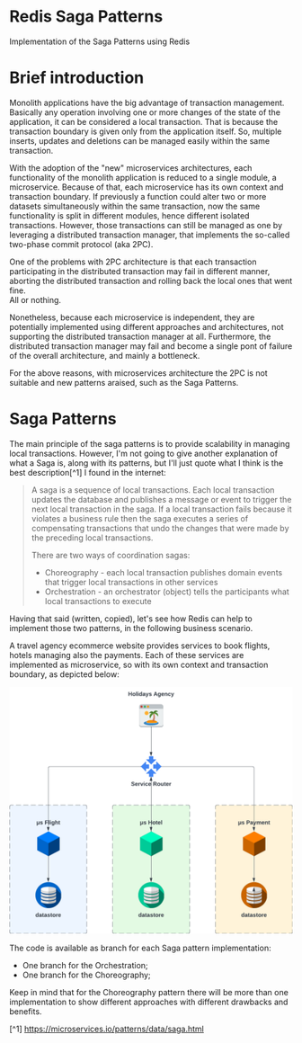 # Redis Saga Patterns
Implementation of the Saga Patterns using Redis

# Brief introduction
Monolith applications have the big advantage of transaction management.
Basically any operation involving one or more changes of the state of the application, it can be considered a local transaction.
That is because the transaction boundary is given only from the application itself.
So, multiple inserts, updates and deletions can be managed easily within the same transaction.

With the adoption of the "new" microservices architectures, each functionality of the monolith application is reduced to a single module, a microservice.
Because of that, each microservice has its own context and transaction boundary.
If previously a function could alter two or more datasets simultaneously within the same transaction, 
now the same functionality is split in different modules, hence different isolated transactions.
However, those transactions can still be managed as one by leveraging a distributed transaction manager, that implements the so-called two-phase commit protocol (aka 2PC).

One of the problems with 2PC architecture is that each transaction participating in the distributed transaction may fail in different manner, aborting the distributed transaction and rolling back the local ones that went fine.
<br>All or nothing.

Nonetheless, because each microservice is independent, they are potentially implemented using different approaches and architectures, not supporting the distributed transaction manager at all.
Furthermore, the distributed transaction manager may fail and become a single pont of failure of the overall architecture, and mainly a bottleneck.

For the above reasons, with microservices architecture the 2PC is not suitable and new patterns araised, such as the Saga Patterns.

# Saga Patterns
The main principle of the saga patterns is to provide scalability in managing local transactions.
However, I'm not going to give another explanation of what a Saga is, along with its patterns, but I'll just quote what I think is the best description[^1] I found in the internet:

> A saga is a sequence of local transactions. Each local transaction updates the database and publishes a message or event to trigger the next local transaction in the saga. If a local transaction fails because it violates a business rule then the saga executes a series of compensating transactions that undo the changes that were made by the preceding local transactions.
> 
> There are two ways of coordination sagas:
> - Choreography - each local transaction publishes domain events that trigger local transactions in other services
> - Orchestration - an orchestrator (object) tells the participants what local transactions to execute


Having that said (written, copied), let's see how Redis can help to implement those two patterns, in the following business scenario.

A travel agency ecommerce website provides services to book flights, hotels managing also the payments.
Each of these services are implemented as microservice, so with its own context and transaction boundary, as depicted below:

![Agency](images/redis-saga-patterns-hla.png)


The code is available as branch for each Saga pattern implementation:
- One branch for the Orchestration;
- One branch for the Choreography;

Keep in mind that for the Choreography pattern there will be more than one implementation to show different approaches with different drawbacks and benefits.

[^1] https://microservices.io/patterns/data/saga.html